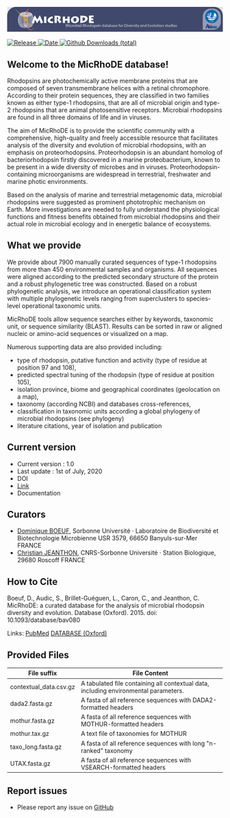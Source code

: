 ![MicRhoDE logo](https://github.com/roskobaz/micrhode/blob/master/MicRhoDE-header-home.jpg)
<!-- # MicRhoDE - Microbial Rhodopsin Diversity & Evolution -->
[![Release](https://img.shields.io/badge/release-1.0-blue.svg)
![Date](https://img.shields.io/badge/date-01%20July%202020-lightgrey.svg)
![Github Downloads
(total)](https://img.shields.io/github/downloads/roskobaz/micrhode/total.svg)](https://github.com/roskobaz/micrhode/releases)

## Welcome to the MicRhoDE database!
<p>Rhodopsins are photochemically active membrane proteins that are composed of seven transmembrane helices with a retinal chromophore. According to their protein sequences, they are classified in two families known as either type-1 rhodopsins, that are all of microbial origin and type-2 rhodopsins that are animal photosensitive receptors. Microbial rhodopsins are found in all three domains of life and in viruses.</p>

<p>The aim of MicRhoDE is to provide the scientific community with a comprehensive, high-quality and freely accessible resource that facilitates analysis of the diversity and evolution of microbial rhodopsins, with an emphasis on proteorhodopsins. Proteorhodopsin is an abundant homolog of bacteriorhodopsin firstly discovered in a marine proteobacterium, known to be present in a wide diversity of microbes and in viruses. Proteorhodopsin-containing microorganisms are widespread in terrestrial, freshwater and marine photic environments.</p>

<p>Based on the analysis of marine and terrestrial metagenomic data, microbial rhodopsins were suggested as prominent phototrophic mechanism on Earth. More investigations are needed to fully understand the physiological functions and fitness benefits obtained from microbial rhodopsins and their actual role in microbial ecology and in energetic balance of ecosystems.</p>

## What we provide
<p>We provide about 7900 manually curated sequences of type-1 rhodopsins from more than 450 environmental samples and organisms. All sequences were aligned according to the predicted secondary structure of the protein and a robust phylogenetic tree was constructed. Based on a robust phylogenetic analysis, we introduce an operational classification system with multiple phylogenetic levels ranging from superclusters to species-level operational taxonomic units.</p>

<p>MicRhoDE tools allow sequence searches either by keywords, taxonomic unit, or sequence similarity (BLAST). Results can be sorted in raw or aligned nucleic or amino-acid sequences or visualized on a map.</p>

Numerous supporting data are also provided including:
* type of rhodopsin, putative function and activity (type of residue at position 97 and 108),
* predicted spectral tuning of the rhodopsin (type of residue at position 105),
* isolation province, biome and geographical coordinates (geolocation on a map),
* taxonomy (according NCBI) and databases cross-references,
* classification in taxonomic units according a global phylogeny of microbial rhodopsins (see phylogeny)
* literature citations, year of isolation and publication

## Current version
* Current version : 1.0
* Last update : 1st of July, 2020 
* DOI
* [Link](https://github.com/roskobaz/micrhode/releases)
* Documentation

## Curators

* [Dominique BOEUF](mailto:dboeuf@sb-roscoff.fr), Sorbonne Université · Laboratoire de Biodiversité et Biotechnologie Microbienne USR 3579, 66650 Banyuls-sur-Mer FRANCE
* [Christian JEANTHON](mailto:jeanthon@sb-roscoff.fr), CNRS-Sorbonne Université · Station Biologique, 29680 Roscoff FRANCE

## How to Cite
Boeuf, D., Audic, S., Brillet-Guéguen, L., Caron, C., and Jeanthon, C. MicRhoDE: a curated database for the analysis of microbial rhodopsin diversity and evolution. Database (Oxford). 2015. doi: 10.1093/database/bav080

Links: [PubMed](https://pubmed.ncbi.nlm.nih.gov/26286928/)
[DATABASE (Oxford)](https://academic.oup.com/database/article/doi/10.1093/database/bav080/2433213)

## Provided Files

|File suffix             |File Content                                                                          |
|------------------------|--------------------------------------------------------------------------------------|
|contextual_data.csv.gz  |A tabulated file containing all contextual data, including environmental parameters.  |
|dada2.fasta.gz          |A fasta of all reference sequences with DADA2-formatted headers                       |
|mothur.fasta.gz         |A fasta of all reference sequences with MOTHUR-formatted headers                      |
|mothur.tax.gz           |A text file of taxonomies for MOTHUR                                                  |
|taxo_long.fasta.gz      |A fasta of all reference sequences with long "n-ranked" taxonomy                      |
|UTAX.fasta.gz           |A fasta of all reference sequences with VSEARCH-formatted headers                     |


## Report issues

-   Please report any issue on [GitHub](https://github.com/roskobaz/micrhode/issues)
